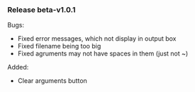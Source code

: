 <h3>Release beta-v1.0.1</h3>

Bugs:
- Fixed error messages, which not display in output box
- Fixed filename being too big
- Fixed agruments may not have spaces in them (just not ~)

Added:
- Clear arguments button
